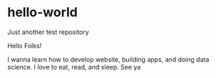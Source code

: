 # hello-world
Just another test repository

Hello Folks!

I wanna learn how to develop website, building apps, and doing data science.
I love to eat, read, and sleep. See ya
